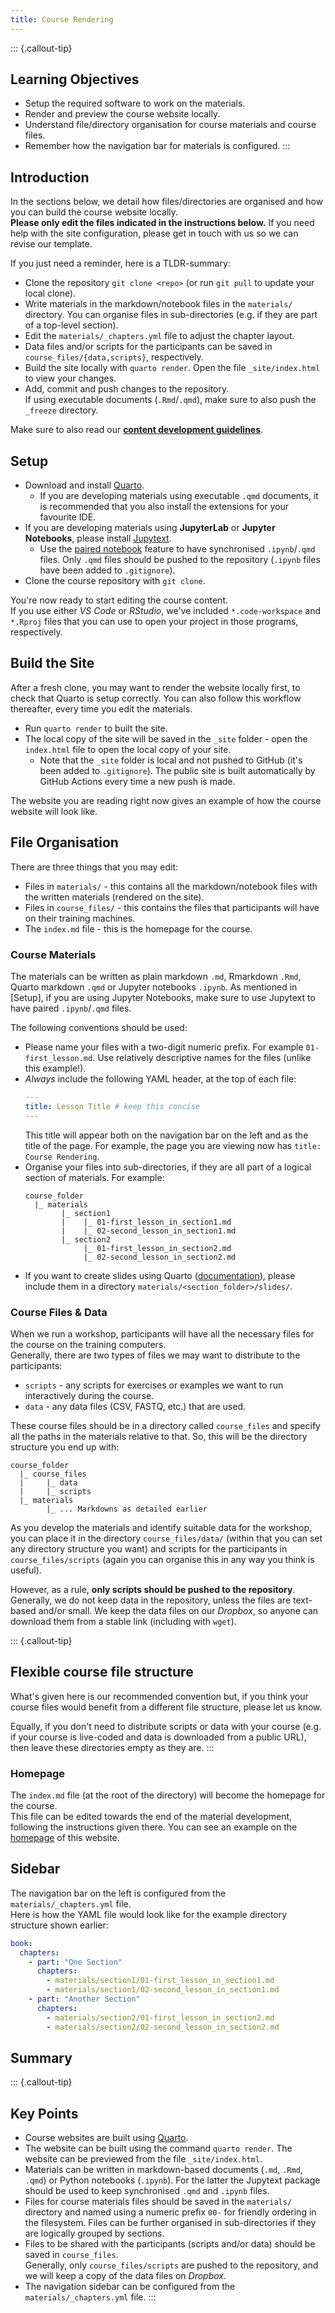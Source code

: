 ```yaml
---
title: Course Rendering
---
```


::: {.callout-tip}
## Learning Objectives

- Setup the required software to work on the materials.
- Render and preview the course website locally.
- Understand file/directory organisation for course materials and course files.
- Remember how the navigation bar for materials is configured.
:::

## Introduction

In the sections below, we detail how files/directories are organised and how you can build the course website locally.  
**Please only edit the files indicated in the instructions below.** 
If you need help with the site configuration, please get in touch with us so we can revise our template. 

If you just need a reminder, here is a TLDR-summary:

- Clone the repository `git clone <repo>` (or run `git pull` to update your local clone).
- Write materials in the markdown/notebook files in the `materials/` directory.
  You can organise files in sub-directories (e.g. if they are part of a top-level section).
- Edit the `materials/_chapters.yml` file to adjust the chapter layout.
- Data files and/or scripts for the participants can be saved in `course_files/{data,scripts}`, respectively.
- Build the site locally with `quarto render`. Open the file `_site/index.html` to view your changes.
- Add, commit and push changes to the repository.  
  If using executable documents (`.Rmd`/`.qmd`), make sure to also push the `_freeze` directory.

Make sure to also read our [**content development guidelines**](02-content_guidelines.md).


## Setup

- Download and install [Quarto](https://quarto.org/docs/get-started/). 
  - If you are developing materials using executable `.qmd` documents, it is recommended that you also install the extensions for your favourite IDE.
- If you are developing materials using **JupyterLab** or **Jupyter Notebooks**, please install [Jupytext](https://jupytext.readthedocs.io/en/latest/install.html).
  - Use the [paired notebook](https://jupytext.readthedocs.io/en/latest/paired-notebooks.html) feature to have synchronised `.ipynb`/`.qmd` files. Only `.qmd` files should be pushed to the repository (`.ipynb` files have been added to `.gitignore`).
- Clone the course repository with `git clone`.

You're now ready to start editing the course content.  
If you use either _VS Code_ or _RStudio_, we've included `*.code-workspace` and `*.Rproj` files that you can use to open your project in those programs, respectively. 


## Build the Site

After a fresh clone, you may want to render the website locally first, to check that Quarto is setup correctly. 
You can also follow this workflow thereafter, every time you edit the materials. 

- Run `quarto render` to built the site. 
- The local copy of the site will be saved in the `_site` folder - open the `index.html` file to open the local copy of your site.  
  - Note that the `_site` folder is local and not pushed to GitHub (it's been added to `.gitignore`). 
    The public site is built automatically by GitHub Actions every time a new push is made.

The website you are reading right now gives an example of how the course website will look like.


## File Organisation

There are three things that you may edit: 

- Files in `materials/` - this contains all the markdown/notebook files with the written materials (rendered on the site).
- Files in `course_files/` - this contains the files that participants will have on their training machines.
- The `index.md` file - this is the homepage for the course. 

### Course Materials

The materials can be written as plain markdown `.md`, Rmarkdown `.Rmd`, Quarto markdown `.qmd` or Jupyter notebooks `.ipynb`. 
As mentioned in [Setup], if you are using Jupyter Notebooks, make sure to use Jupytext to have paired `.ipynb`/`.qmd` files.

The following conventions should be used: 

- Please name your files with a two-digit numeric prefix. For example `01-first_lesson.md`. 
  Use relatively descriptive names for the files (unlike this example!).
- _Always_ include the following YAML header, at the top of each file:
  ```yml
  ---
  title: Lesson Title # keep this concise
  ---
  ```
  This title will appear both on the navigation bar on the left and as the title of the page. 
  For example, the page you are viewing now has `title: Course Rendering`.
- Organise your files into sub-directories, if they are all part of a logical section of materials. For example:
  ```
  course_folder
    |_ materials
          |_ section1
          |    |_ 01-first_lesson_in_section1.md
          |    |_ 02-second_lesson_in_section1.md
          |_ section2
               |_ 01-first_lesson_in_section2.md
               |_ 02-second_lesson_in_section2.md
  ```
- If you want to create slides using Quarto ([documentation](https://quarto.org/docs/presentations/)), please include them in a directory `materials/<section_folder>/slides/`.

### Course Files & Data

When we run a workshop, participants will have all the necessary files for the course on the training computers.  
Generally, there are two types of files we may want to distribute to the participants:

- `scripts` - any scripts for exercises or examples we want to run interactively during the course.
- `data` - any data files (CSV, FASTQ, etc.) that are used.

These course files should be in a directory called `course_files` and specify all the paths in the materials relative to that. 
So, this will be the directory structure you end up with: 

```
course_folder
  |_ course_files
  |     |_ data
  |     |_ scripts
  |_ materials
        |_ ... Markdowns as detailed earlier
```

As you develop the materials and identify suitable data for the workshop, you can place it in the directory `course_files/data/` (within that you can set any directory structure you want) and scripts for the participants in `course_files/scripts` (again you can organise this in any way you think is useful). 

However, as a rule, **only scripts should be pushed to the repository**.  
Generally, we do not keep data in the repository, unless the files are text-based and/or small. 
We keep the data files on our _Dropbox_, so anyone can download them from a stable link (including with `wget`). 

::: {.callout-tip}
## Flexible course file structure

What's given here is our recommended convention but, if you think your course files would benefit from a different file structure, please let us know. 

Equally, if you don't need to distribute scripts or data with your course (e.g. if your course is live-coded and data is downloaded from a public URL), then leave these directories empty as they are.
:::

### Homepage

The `index.md` file (at the root of the directory) will become the homepage for the course.  
This file can be edited towards the end of the material development, following the instructions given there. 
You can see an example on the [homepage](../index.md) of this website.


## Sidebar

The navigation bar on the left is configured from the `materials/_chapters.yml` file.  
Here is how the YAML file would look like for the example directory structure shown earlier:

```yml
book:
  chapters:
    - part: "One Section"
      chapters:
        - materials/section1/01-first_lesson_in_section1.md
        - materials/section1/02-second_lesson_in_section1.md
    - part: "Another Section"
      chapters:
        - materials/section2/01-first_lesson_in_section2.md
        - materials/section2/02-second_lesson_in_section2.md
```

<!-- The navigation bar (or sidebar) on the left is configured from the `materials/_sidebar.yml` file.  
Here is how the YAML file would look like for the example directory structure shown earlier:

```yml
website:
  sidebar:
    - title: "Materials"
      contents:
        - materials.md
        # Training Developers - only edit the sections below
        - section: "One Section"
          contents:
            - materials/section1/01-first_lesson_in_section1.md
            - materials/section1/02-second_lesson_in_section1.md
        - section: "Another Section"
          contents:
            - materials/section2/01-first_lesson_in_section2.md
            - materials/section2/02-second_lesson_in_section2.md
```

You can see more details about how to configure sidebar on the [Quarto documentation](https://quarto.org/docs/websites/website-navigation.html#side-navigation).  
However, please make sure to leave the first 5 lines of the YAML unchanged.  -->

## Summary

::: {.callout-tip}
## Key Points

- Course websites are built using [Quarto](https://quarto.org/docs/get-started/). 
- The website can be built using the command `quarto render`. 
  The website can be previewed from the file `_site/index.html`.
- Materials can be written in markdown-based documents (`.md`, `.Rmd`, `.qmd`) or Python notebooks (`.ipynb`). 
  For the latter the Jupytext package should be used to keep synchronised `.qmd` and `.ipynb` files. 
- Files for course materials files should be saved in the `materials/` directory and named using a numeric prefix `00-` for friendly ordering in the filesystem. 
  Files can be further organised in sub-directories if they are logically grouped by sections. 
- Files to be shared with the participants (scripts and/or data) should be saved in `course_files`.  
  Generally, only `course_files/scripts` are pushed to the repository, and we will keep a copy of the data files on _Dropbox_.
- The navigation sidebar can be configured from the `materials/_chapters.yml` file. 
:::
